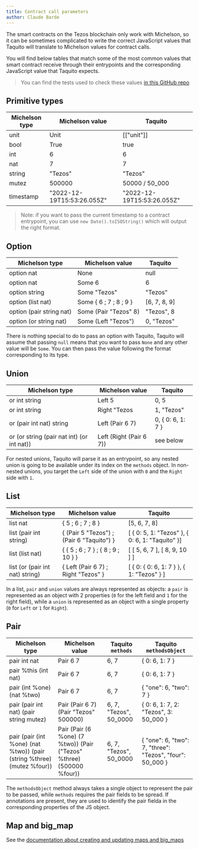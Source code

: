 ```yaml
---
title: Contract call parameters
author: Claude Barde
---
```


The smart contracts on the Tezos blockchain only work with Michelson, so it can be sometimes complicated to write the correct JavaScript values that Taquito will translate to Michelson values for contract calls.

You will find below tables that match some of the most common values that smart contract receive through their entrypoints and the corresponding JavaScript value that Taquito expects.

> You can find the tests used to check these values [in this GitHub repo](https://github.com/claudebarde/taquito-contract-call-params)

## Primitive types

| Michelson type | Michelson value            | Taquito                    |
| -------------- | -------------------------- | -------------------------- |
| unit           | Unit                       | [["unit"]]                 |
| bool           | True                       | true                       |
| int            | 6                          | 6                          |
| nat            | 7                          | 7                          |
| string         | "Tezos"                    | "Tezos"                    |
| mutez          | 500000                     | 50000 / 50_000             |
| timestamp      | "2022-12-19T15:53:26.055Z" | "2022-12-19T15:53:26.055Z" |

> Note: if you want to pass the current timestamp to a contract entrypoint, you can use `new Date().toISOString()` which will output the right format.

## Option

| Michelson type           | Michelson value        | Taquito      |
| ------------------------ | ---------------------- | ------------ |
| option nat               | None                   | null         |
| option nat               | Some 6                 | 6            |
| option string            | Some "Tezos"           | "Tezos"      |
| option (list nat)        | Some { 6 ; 7 ; 8 ; 9 } | [6, 7, 8, 9] |
| option (pair string nat) | Some (Pair "Tezos" 8)  | "Tezos", 8   |
| option (or string nat)   | Some (Left "Tezos")    | 0, "Tezos"   |

There is nothing special to do to pass an option with Taquito, Taquito will assume that passing `null` means that you want to pass `None` and any other value will be `Some`. You can then pass the value following the format corresponding to its type.

## Union

| Michelson type                             | Michelson value         | Taquito           |
| ------------------------------------------ | ----------------------- | ----------------- |
| or int string                              | Left 5                  | 0, 5              |
| or int string                              | Right "Tezos            | 1, "Tezos"        |
| or (pair int nat) string                   | Left (Pair 6 7)         | 0, { 0: 6, 1: 7 } |
| or (or string (pair nat int) (or int nat)) | Left (Right (Pair 6 7)) | see below         |

For nested unions, Taquito will parse it as an entrypoint, so any nested union is going to be available under its index on the `methods` object.
In non-nested unions, you target the `Left` side of the union with `0` and the `Right` side with `1`.

## List

| Michelson type                  | Michelson value                           | Taquito                                         |
| ------------------------------- | ----------------------------------------- | ----------------------------------------------- |
| list nat                        | { 5 ; 6 ; 7 ; 8 }                         | [5, 6, 7, 8]                                    |
| list (pair int string)          | { (Pair 5 "Tezos") ; (Pair 6 "Taquito") } | [ { 0: 5, 1: "Tezos" }, { 0: 6, 1: "Taquito" }] |
| list (list nat)                 | { { 5 ; 6 ; 7 } ; { 8 ; 9 ; 10 } }        | [ [ 5, 6, 7 ], [ 8, 9, 10 ] ]                   |
| list (or (pair int nat) string) | { Left (Pair 6 7) ; Right "Tezos" }       | [ { 0: { 0: 6, 1: 7 } }, { 1: "Tezos" } ]       |

In a list, `pair` and `union` values are always represented as objects: a `pair` is represented as an object with 2 properties (`0` for the left field and `1` for the right field), while a `union` is represented as an object with a single property (`0` for `Left` or `1` for `Right`).

## Pair

| Michelson type                                                         | Michelson value                                                      | Taquito `methods`      | Taquito `methodsObject`                                  |
| ---------------------------------------------------------------------- | -------------------------------------------------------------------- | ---------------------- | -------------------------------------------------------- |
| pair int nat                                                           | Pair 6 7                                                             | 6, 7                   | { 0: 6, 1: 7 }                                           |
| pair %this (int nat)                                                   | Pair 6 7                                                             | 6, 7                   | { 0: 6, 1: 7 }                                           |
| pair (int %one) (nat %two)                                             | Pair 6 7                                                             | 6, 7                   | { "one": 6, "two": 7 }                                   |
| pair (pair int nat) (pair string mutez)                                | Pair (Pair 6 7) (Pair "Tezos" 500000)                                | 6, 7, "Tezos", 50_0000 | { 0: 6, 1: 7, 2: "Tezos", 3: 50_000 }                    |
| pair (pair (int %one) (nat %two)) (pair (string %three) (mutez %four)) | Pair (Pair (6 %one) (7 %two)) (Pair ("Tezos" %three) (500000 %four)) | 6, 7, "Tezos", 50_0000 | { "one": 6, "two": 7, "three": "Tezos", "four": 50_000 } |

The `methodsObject` method always takes a single object to represent the pair to be passed, while `methods` requires the pair fields to be spread. If annotations are present, they are used to identify the pair fielda in the corresponding properties of the JS object.

## Map and big_map

See the [documentation about creating and updating maps and big_maps](https://tezostaquito.io/docs/michelsonmap/)
